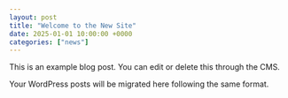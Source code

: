 ```yaml
---
layout: post
title: "Welcome to the New Site"
date: 2025-01-01 10:00:00 +0000
categories: ["news"]
---
```


This is an example blog post. You can edit or delete this through the CMS.

Your WordPress posts will be migrated here following the same format.
